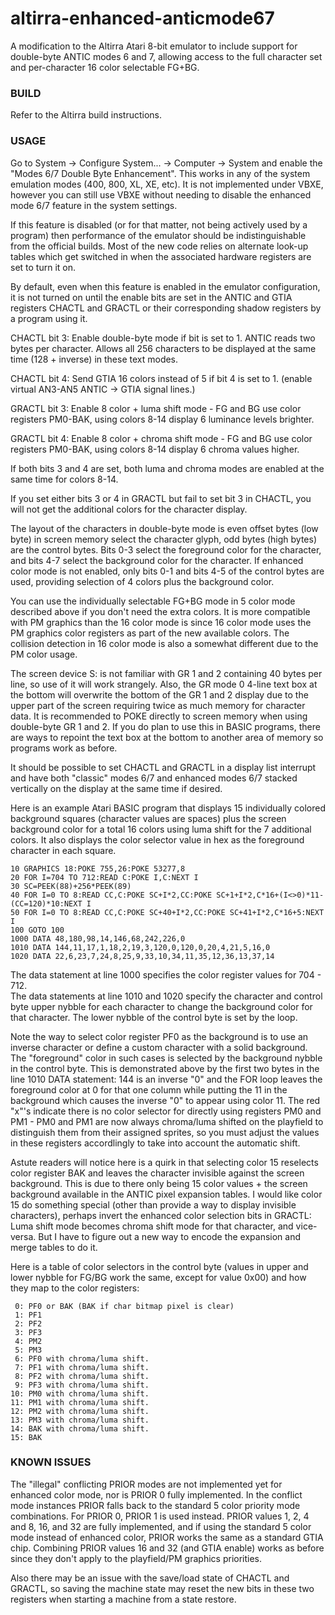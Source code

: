 # altirra-enhanced-anticmode67
A modification to the Altirra Atari 8-bit emulator to include support for double-byte ANTIC modes 6 and 7, allowing access to the full character set and per-character 16 color selectable FG+BG.

### BUILD
Refer to the Altirra build instructions.

### USAGE
Go to System -> Configure System... -> Computer -> System and enable the "Modes 6/7 Double Byte Enhancement". This works in any of the system emulation modes (400, 800, XL, XE, etc). It is not implemented under VBXE, however you can still use VBXE without needing to disable the enhanced mode 6/7 feature in the system settings.

If this feature is disabled (or for that matter, not being actively used by a program) then performance of the emulator should be indistinguishable from the official builds. Most of the new code relies on alternate look-up tables which get switched in when the associated hardware registers are set to turn it on.

By default, even when this feature is enabled in the emulator configuration, it is not turned on until the enable bits are set in the ANTIC and GTIA registers CHACTL and GRACTL or their corresponding shadow registers by a program using it.

CHACTL bit 3: Enable double-byte mode if bit is set to 1. ANTIC reads two bytes per character. Allows all 256 characters to be displayed at the same time (128 + inverse) in these text modes.

CHACTL bit 4: Send GTIA 16 colors instead of 5 if bit 4 is set to 1. (enable virtual AN3-AN5 ANTIC -> GTIA signal lines.)

GRACTL bit 3: Enable 8 color + luma shift mode - FG and BG use color registers PM0-BAK, using colors 8-14 display 6 luminance levels brighter.

GRACTL bit 4: Enable 8 color + chroma shift mode - FG and BG use color registers PM0-BAK, using colors 8-14 display 6 chroma values higher.

If both bits 3 and 4 are set, both luma and chroma modes are enabled at the same time for colors 8-14.

If you set either bits 3 or 4 in GRACTL but fail to set bit 3 in CHACTL, you will not get the additional colors for the character display.

The layout of the characters in double-byte mode is even offset bytes (low byte) in screen memory select the character glyph, odd bytes (high bytes) are the control bytes. Bits 0-3 select the foreground color for the character, and bits 4-7 select the background color for the character. If enhanced color mode is not enabled, only bits 0-1 and bits 4-5 of the control bytes are used, providing selection of 4 colors plus the background color.

You can use the individually selectable FG+BG mode in 5 color mode described above if you don't need the extra colors. It is more compatible with PM graphics than the 16 color mode is since 16 color mode uses the PM graphics color registers as part of the new available colors. The collision detection in 16 color mode is also a somewhat different due to the PM color usage.

The screen device S: is not familiar with GR 1 and 2 containing 40 bytes per line, so use of it will work strangely. Also, the GR mode 0 4-line text box at the bottom will overwrite the bottom of the GR 1 and 2 display due to the upper part of the screen requiring twice as much memory for character data. It is recommended to POKE directly to screen memory when using double-byte GR 1 and 2. If you do plan to use this in BASIC programs, there are ways to repoint the text box at the bottom to another area of memory so programs work as before.

It should be possible to set CHACTL and GRACTL in a display list interrupt and have both "classic" modes 6/7 and enhanced modes 6/7 stacked vertically on the display at the same time if desired.

Here is an example Atari BASIC program that displays 15 individually colored background squares (character values are spaces) plus the screen background color for a total 16 colors using luma shift for the 7 additional colors. It also displays the color selector value in hex as the foreground character in each square.

```
10 GRAPHICS 18:POKE 755,26:POKE 53277,8
20 FOR I=704 TO 712:READ C:POKE I,C:NEXT I
30 SC=PEEK(88)+256*PEEK(89)
40 FOR I=0 TO 8:READ CC,C:POKE SC+I*2,CC:POKE SC+1+I*2,C*16+(I<>0)*11-(CC=120)*10:NEXT I
50 FOR I=0 TO 8:READ CC,C:POKE SC+40+I*2,CC:POKE SC+41+I*2,C*16+5:NEXT I
100 GOTO 100
1000 DATA 48,180,98,14,146,68,242,226,0
1010 DATA 144,11,17,1,18,2,19,3,120,0,120,0,20,4,21,5,16,0
1020 DATA 22,6,23,7,24,8,25,9,33,10,34,11,35,12,36,13,37,14
```

The data statement at line 1000 specifies the color register values for 704 - 712.\
The data statements at line 1010 and 1020 specify the character and control byte upper nybble for each character to change the background color for that character. The lower nybble of the control byte is set by the loop.

Note the way to select color register PF0 as the background is to use an inverse character or define a custom character with a solid background. The "foreground" color in such cases is selected by the background nybble in the control byte. This is demonstrated above by the first two bytes in the line 1010 DATA statement: 144 is an inverse "0" and the FOR loop leaves the foreground color at 0 for that one column while putting the 11 in the background which causes the inverse "0" to appear using color 11. The red "x"'s indicate there is no color selector for directly using registers PM0 and PM1 - PM0 and PM1 are now always chroma/luma shifted on the playfield to distinguish them from their assigned sprites, so you must adjust the values in these registers accordlingly to take into account the automatic shift.

Astute readers will notice here is a quirk in that selecting color 15 reselects color register BAK and leaves the character invisible against the screen background. This is due to there only being 15 color values + the screen background available in the ANTIC pixel expansion tables. I would like color 15 do something special (other than provide a way to display invisible characters), perhaps invert the enhanced color selection bits in GRACTL: Luma shift mode becomes chroma shift mode for that character, and vice-versa. But I have to figure out a new way to encode the expansion and merge tables to do it.

Here is a table of color selectors in the control byte (values in upper and lower nybble for FG/BG work the same, except for value 0x00) and how they map to the color registers:
```
 0: PF0 or BAK (BAK if char bitmap pixel is clear)
 1: PF1
 2: PF2
 3: PF3
 4: PM2
 5: PM3
 6: PF0 with chroma/luma shift.
 7: PF1 with chroma/luma shift.
 8: PF2 with chroma/luma shift.
 9: PF3 with chroma/luma shift.
10: PM0 with chroma/luma shift.
11: PM1 with chroma/luma shift.
12: PM2 with chroma/luma shift.
13: PM3 with chroma/luma shift.
14: BAK with chroma/luma shift.
15: BAK
```

### KNOWN ISSUES
The "illegal" conflicting PRIOR modes are not implemented yet for enhanced color mode, nor is PRIOR 0 fully implemented. In the conflict mode instances PRIOR falls back to the standard 5 color priority mode combinations. For PRIOR 0, PRIOR 1 is used instead. PRIOR values 1, 2, 4 and 8, 16, and 32 are fully implemented, and if using the standard 5 color mode instead of enhanced color, PRIOR works the same as a standard GTIA chip. Combining PRIOR values 16 and 32 (and GTIA enable) works as before since they don't apply to the playfield/PM graphics priorities.

Also there may be an issue with the save/load state of CHACTL and GRACTL, so saving the machine state may reset the new bits in these two registers when starting a machine from a state restore.
